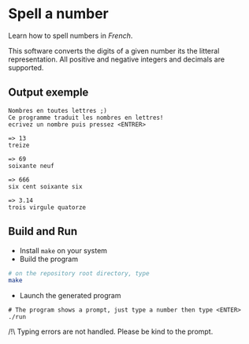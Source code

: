 # Spell a number
Learn how to spell numbers in *French*.

This software converts the digits of a given number its the litteral representation.
All positive and negative integers and decimals are supported. 

## Output exemple
```
Nombres en toutes lettres ;)
Ce programme traduit les nombres en lettres!
ecrivez un nombre puis pressez <ENTRER>

=> 13
treize 

=> 69
soixante neuf 

=> 666
six cent soixante six 

=> 3.14
trois virgule quatorze 

```

## Build and Run
* Install `make` on your system
* Build the program
```bash
# on the repository root directory, type
make
```
* Launch the generated program
```
# The program shows a prompt, just type a number then type <ENTER>
./run
```

/!\ Typing errors are not handled. Please be kind to the prompt.
